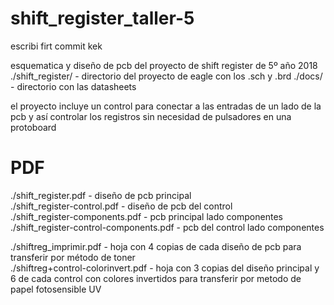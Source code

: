 # shift_register_taller-5
escribi firt commit kek

esquematica y diseño de pcb del proyecto de shift register de 5º año 2018
./shift_register/ - directorio del proyecto de eagle con los .sch y .brd
./docs/ - directorio con las datasheets


el proyecto incluye un control para conectar a las entradas de un lado de la pcb y así controlar los registros sin necesidad de pulsadores en una protoboard

<h1>PDF</h1>
./shift_register.pdf - diseño de pcb principal<br>
./shift_register-control.pdf - diseño de pcb del control<br>
./shift_register-components.pdf - pcb principal lado componentes<br>
./shift_register-control-components.pdf - pcb del control lado componentes<br>

./shiftreg_imprimir.pdf - hoja con 4 copias de cada diseño de pcb para transferir por método de toner<br>
./shiftreg+control-colorinvert.pdf - hoja con 3 copias del diseño principal y 6 de cada control con colores invertidos para transferir por metodo de papel fotosensible UV<br>
